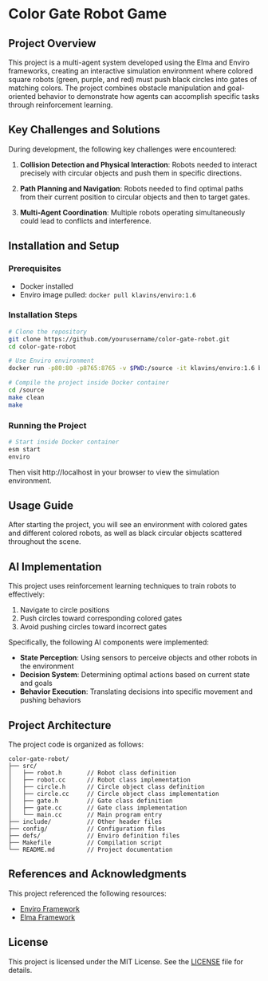 # Color Gate Robot Game

## Project Overview

This project is a multi-agent system developed using the Elma and Enviro frameworks, creating an interactive simulation environment where colored square robots (green, purple, and red) must push black circles into gates of matching colors. The project combines obstacle manipulation and goal-oriented behavior to demonstrate how agents can accomplish specific tasks through reinforcement learning.

## Key Challenges and Solutions

During development, the following key challenges were encountered:

1. **Collision Detection and Physical Interaction**: Robots needed to interact precisely with circular objects and push them in specific directions.

2. **Path Planning and Navigation**: Robots needed to find optimal paths from their current position to circular objects and then to target gates.

3. **Multi-Agent Coordination**: Multiple robots operating simultaneously could lead to conflicts and interference.

## Installation and Setup

### Prerequisites

- Docker installed
- Enviro image pulled: `docker pull klavins/enviro:1.6`

### Installation Steps

```bash
# Clone the repository
git clone https://github.com/yourusername/color-gate-robot.git
cd color-gate-robot

# Use Enviro environment
docker run -p80:80 -p8765:8765 -v $PWD:/source -it klavins/enviro:1.6 bash

# Compile the project inside Docker container
cd /source
make clean
make
```

### Running the Project

```bash
# Start inside Docker container
esm start
enviro
```

Then visit http://localhost in your browser to view the simulation environment.

## Usage Guide

After starting the project, you will see an environment with colored gates and different colored robots, as well as black circular objects scattered throughout the scene.

## AI Implementation

This project uses reinforcement learning techniques to train robots to effectively:
1. Navigate to circle positions
2. Push circles toward corresponding colored gates
3. Avoid pushing circles toward incorrect gates

Specifically, the following AI components were implemented:

- **State Perception**: Using sensors to perceive objects and other robots in the environment
- **Decision System**: Determining optimal actions based on current state and goals
- **Behavior Execution**: Translating decisions into specific movement and pushing behaviors

## Project Architecture

The project code is organized as follows:

```
color-gate-robot/
├── src/
│   ├── robot.h       // Robot class definition
│   ├── robot.cc      // Robot class implementation
│   ├── circle.h      // Circle object class definition
│   ├── circle.cc     // Circle object class implementation
│   ├── gate.h        // Gate class definition
│   ├── gate.cc       // Gate class implementation
│   └── main.cc       // Main program entry
├── include/          // Other header files
├── config/           // Configuration files
├── defs/             // Enviro definition files
├── Makefile          // Compilation script
└── README.md         // Project documentation
```

## References and Acknowledgments

This project referenced the following resources:
- [Enviro Framework](https://github.com/klavinslab/enviro)
- [Elma Framework](https://github.com/klavinslab/elma)

## License

This project is licensed under the MIT License. See the [LICENSE](LICENSE) file for details.
